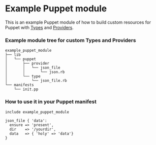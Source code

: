 # Example Puppet module
This is an example Puppet module of how to build custom resources for Puppet with [Types](lib/puppet/type) and [Providers](lib/puppet/provider).

### Example module tree for custom Types and Providers
```
example_puppet_module
├── lib
│   └── puppet
│       ├── provider
│       │   └── json_file
│       │       └── json.rb
│       └── type
│           └── json_file.rb
└── manifests
    └── init.pp
```
 
### How to use it in your Puppet manifest
```puppet
include example_puppet_module
 
json_file { 'data':
  ensure => 'present',
  dir    => '/yourdir',
  data   => { 'holy' => 'data'}
}
 ```
